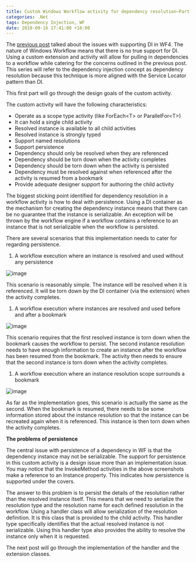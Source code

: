 ```yaml
---
title: Custom Windows Workflow activity for dependency resolution–Part 1
categories: .Net
tags: Dependency Injection, WF
date: 2010-09-16 17:41:00 +10:00
---
```


The [previous post][0] talked about the issues with supporting DI in WF4. The nature of Windows Workflow means that there is no true support for DI. Using a custom extension and activity will allow for pulling in dependencies to a workflow while catering for the concerns outlined in the previous post. This series will refer to the dependency injection concept as dependency resolution because this technique is more aligned with the Service Locator pattern than DI.

This first part will go through the design goals of the custom activity.

The custom activity will have the following characteristics:

<!--more-->

* Operate as a scope type activity (like ForEach&lt;T&gt; or ParallelFor&lt;T&gt;)
* It can hold a single child activity
* Resolved instance is available to all child activities
* Resolved instance is strongly typed
* Support named resolutions
* Support persistence
* Dependency should only be resolved when they are referenced
* Dependency should be torn down when the activity completes
* Dependency should be torn down when the activity is persisted
* Dependency must be resolved against when referenced after the activity is resumed from a bookmark
* Provide adequate designer support for authoring the child activity

The biggest sticking point identified for dependency resolution in a workflow activity is how to deal with persistence. Using a DI container as the mechanism for creating the dependency instance means that there can be no guarantee that the instance is serializable. An exception will be thrown by the workflow engine if a workflow contains a reference to an instance that is not serializable when the workflow is persisted.

There are several scenarios that this implementation needs to cater for regarding persistence.

1. A workflow execution where an instance is resolved and used without any persistence 

![image][1]
  
This scenario is reasonably simple. The instance will be resolved when it is referenced. It will be torn down by the DI container (via the extension) when the activity completes.
1. A workflow execution where instances are resolved and used before and after a bookmark 

![image][2]
  
This scenario requires that the first resolved instance is torn down when the bookmark causes the workflow to persist. The second instance resolution needs to have enough information to create an instance after the workflow has been resumed from the bookmark. The activity then needs to ensure that the second instance is torn down when the activity completes.
1. A workflow execution where an instance resolution scope surrounds a bookmark 

![image][3]
  
As far as the implementation goes, this scenario is actually the same as the second. When the bookmark is resumed, there needs to be some information stored about the instance resolution so that the instance can be recreated again when it is referenced. This instance is then torn down when the activity completes.

**The problems of persistence**

The central issue with persistence of a dependency in WF is that the dependency instance may not be serializable. The support for persistence in this custom activity is a design issue more than an implementation issue. You may notice that the InvokeMethod activities in the above screenshots make a reference to an Instance property. This indicates how persistence is supported under the covers.

The answer to this problem is to persist the details of the resolution rather than the resolved instance itself. This means that we need to serialize the resolution type and the resolution name for each defined resolution in the workflow. Using a handler class will allow serialization of the resolution definition. It is this class that is provided to the child activity. This handler type specifically identifies that the actual resolved instance is not serializable. Using this handler type also provides the ability to resolve the instance only when it is requested.

The next post will go through the implementation of the handler and the extension classes.

[0]: /2010/09/15/dependency-injection-options-for-windows-workflow-4/
[1]: /files/image_26.png
[2]: /files/image_27.png
[3]: /files/image_28.png
